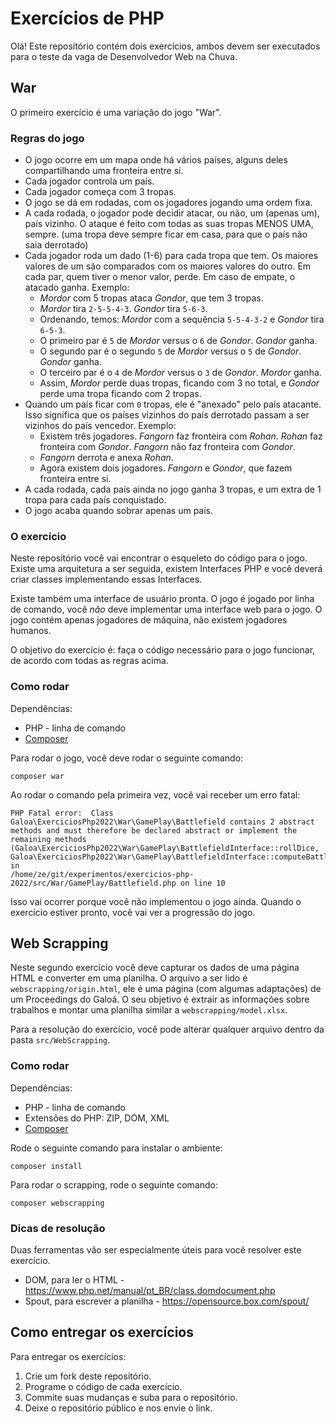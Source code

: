 # Exercícios de PHP

Olá! Este repositório contém dois exercícios, ambos devem ser executados para o teste da vaga de Desenvolvedor Web na Chuva.

## War

O primeiro exercício é uma variação do jogo "War".

### Regras do jogo

* O jogo ocorre em um mapa onde há vários países, alguns deles compartilhando uma fronteira entre si.
* Cada jogador controla um país.
* Cada jogador começa com 3 tropas.
* O jogo se dá em rodadas, com os jogadores jogando uma ordem fixa.
* A cada rodada, o jogador pode decidir atacar, ou não, um (apenas um), país vizinho. O ataque é feito com todas as suas tropas MENOS UMA, sempre. (uma tropa deve sempre ficar em casa, para que o país não saia derrotado)
* Cada jogador roda um dado (1-6) para cada tropa que tem. Os maiores valores de um são comparados com os maiores valores do outro. Em cada par, quem tiver o menor valor, perde. Em caso de empate, o atacado ganha. Exemplo:
  * _Mordor_ com 5 tropas ataca _Gondor_, que tem 3 tropas.
  * _Mordor_ tira `2-5-5-4-3`. _Gondor_ tira `5-6-3`.
  * Ordenando, temos: _Mordor_ com a sequência `5-5-4-3-2` e _Gondor_ tira `6-5-3`.
  * O primeiro par é `5` de _Mordor_ versus o `6` de _Gondor_. _Gondor_ ganha.
  * O segundo par é o segundo `5` de _Mordor_ versus o `5` de _Gondor_. _Gondor_ ganha.
  * O terceiro par é o `4` de _Mordor_ versus o `3` de _Gondor_. _Mordor_ ganha.
  * Assim, _Mordor_ perde duas tropas, ficando com 3 no total, e _Gondor_ perde uma tropa ficando com 2 tropas.
* Quando um país ficar com `0` tropas, ele é "anexado" pelo país atacante. Isso significa que os países vizinhos do país derrotado passam a ser vizinhos do país vencedor. Exemplo:
  * Existem três jogadores. _Fangorn_ faz fronteira com _Rohan_. _Rohan_ faz fronteira com _Gondor_. _Fangorn_ não faz fronteira com _Gondor_.
  * _Fangorn_ derrota e anexa _Rohan_.
  * Agora existem dois jogadores. _Fangorn_ e _Gondor_, que fazem fronteira entre si.
* A cada rodada, cada país ainda no jogo ganha 3 tropas, e um extra de 1 tropa para cada país conquistado.
* O jogo acaba quando sobrar apenas um país.

### O exercício

Neste repositório você vai encontrar o esqueleto do código para o jogo. Existe uma arquitetura a ser seguida, existem Interfaces PHP e você deverá criar classes implementando essas Interfaces.

Existe também uma interface de usuário pronta. O jogo é jogado por linha de comando, você _não_ deve implementar uma interface web para o jogo. O jogo contém apenas jogadores de máquina, não existem jogadores humanos.

O objetivo do exercício é: faça o código necessário para o jogo funcionar, de acordo com todas as regras acima.

### Como rodar

Dependências:

* PHP - linha de comando
* [Composer](https://getcomposer.org/)

Para rodar o jogo, você deve rodar o seguinte comando:

```
composer war
```

Ao rodar o comando pela primeira vez, você vai receber um erro fatal:

```
PHP Fatal error:  Class Galoa\ExerciciosPhp2022\War\GamePlay\Battlefield contains 2 abstract
methods and must therefore be declared abstract or implement the remaining methods (Galoa\ExerciciosPhp2022\War\GamePlay\BattlefieldInterface::rollDice,
Galoa\ExerciciosPhp2022\War\GamePlay\BattlefieldInterface::computeBattle) in
/home/ze/git/experimentos/exercicios-php-2022/src/War/GamePlay/Battlefield.php on line 10
```

Isso vai ocorrer porque você não implementou o jogo ainda. Quando o exercício estiver pronto, você vai ver a progressão do jogo.

## Web Scrapping

Neste segundo exercício você deve capturar os dados de uma página HTML e converter em uma planilha. O arquivo a ser lido é `webscrapping/origin.html`, ele é uma página (com algumas adaptações) de um Proceedings do Galoá. O seu objetivo é extrair as informações sobre trabalhos e montar uma planilha similar a `webscrapping/model.xlsx`.

Para a resolução do exercício, você pode alterar qualquer arquivo dentro da pasta `src/WebScrapping`.

### Como rodar

Dependências:

* PHP - linha de comando
* Extensões do PHP: ZIP, DOM, XML
* [Composer](https://getcomposer.org/)

Rode o seguinte comando para instalar o ambiente:

```
composer install
```

Para rodar o scrapping, rode o seguinte comando:

```
composer webscrapping
```

### Dicas de resolução

Duas ferramentas vão ser especialmente úteis para você resolver este exercício.

* DOM, para ler o HTML - https://www.php.net/manual/pt_BR/class.domdocument.php
* Spout, para escrever a planilha - https://opensource.box.com/spout/

## Como entregar os exercícios

Para entregar os exercícios:

1. Crie um fork deste repositório.
2. Programe o código de cada exercício.
3. Commite suas mudanças e suba para o repositório.
4. Deixe o repositório público e nos envie o link.
